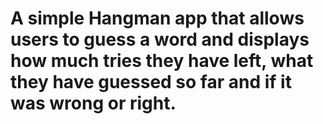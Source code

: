 # A simple Hangman app that allows users to guess a word and displays how much tries they have left, what they have guessed so far and if it was wrong or right.
